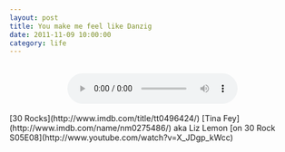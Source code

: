 ```yaml
---
layout: post
title: You make me feel like Danzig
date: 2011-11-09 10:00:00
category: life
---
```

<br>
<div align="center"><audio controls="controls">  
<source src="http://dl.dropbox.com/u/7586201/hitler%20in%20germany.mp3" type="audio/mp3" />
</audio></div>
<br>[30 Rocks](http://www.imdb.com/title/tt0496424/) [Tina Fey](http://www.imdb.com/name/nm0275486/) aka Liz Lemon [on 30 Rock S05E08](http://www.youtube.com/watch?v=X_JDgp_kWcc)
